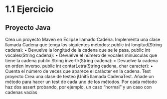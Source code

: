 
# 1.1 Ejercicio
## Proyecto Java
Crea un proyecto Maven en Eclipse llamado Cadena. Implementa una clase llamada
Cadena que tenga los siguientes métodos:
public int longitud(String cadena):
• Devuelve la longitud de la cadena que se le pasa.
public int vocales(String cadena):
• Devuelve el número de vocales minúsculas que tiene la cadena
public String invertir(String cadena):
• Devuelve la cadena en orden inverso.
public int contarLetra(String cadena, char caracter):
• Cuenta el número de veces que aparece el carácter en la cadena.
Test proyecto
Crea una clase de testeo jUnit5 llamada CadenaTest.
Añade un método para hacer un test de cada uno de los métodos. Por cada método
haz dos assert probando, por ejemplo, un caso “normal” y un caso con cadenas vacías
